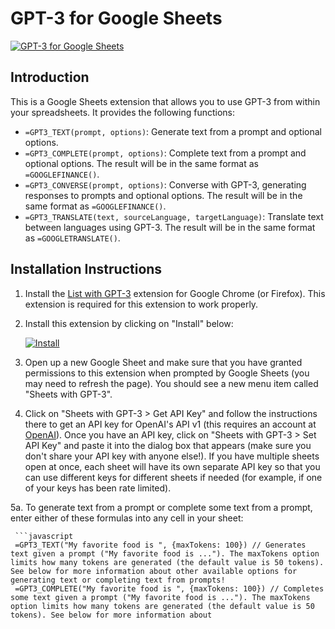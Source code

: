 # GPT-3 for Google Sheets

[![GPT-3 for Google Sheets](https://img.youtube.com/vi/Qq3q-lxCxoo/0.jpg)](https://www.youtube.com/watch?v=Qq3q-lxCxoo)

## Introduction

This is a Google Sheets extension that allows you to use GPT-3 from within your spreadsheets. It provides the following functions:

- `=GPT3_TEXT(prompt, options)`: Generate text from a prompt and optional options.
- `=GPT3_COMPLETE(prompt, options)`: Complete text from a prompt and optional options. The result will be in the same format as `=GOOGLEFINANCE()`.
- `=GPT3_CONVERSE(prompt, options)`: Converse with GPT-3, generating responses to prompts and optional options. The result will be in the same format as `=GOOGLEFINANCE()`.
- `=GPT3_TRANSLATE(text, sourceLanguage, targetLanguage)`: Translate text between languages using GPT-3. The result will be in the same format as `=GOOGLETRANSLATE()`.


## Installation Instructions

 1. Install the [List with GPT-3](https://chrome.google.com/webstore/detail/list-with-gpt%E2%80%933/jhkfkdikcjnkpibmjgfhfhbkkljjkpci?hl=en&authuser=0) extension for Google Chrome (or Firefox). This extension is required for this extension to work properly.

 2. Install this extension by clicking on "Install" below:

    <a href="https://chrome.google.com/webstore/detail/gpt%E2%80%933-for-google-sheets/eoegfpjkbfljehmeknblcidajmihhfhp"><img src="https://developer.chrome.com/webstore/images/ChromeWebStore_BadgeWBorder_v2_206x58.png" alt="Install"></a>

 3. Open up a new Google Sheet and make sure that you have granted permissions to this extension when prompted by Google Sheets (you may need to refresh the page). You should see a new menu item called "Sheets with GPT-3".

 4. Click on "Sheets with GPT-3 > Get API Key" and follow the instructions there to get an API key for OpenAI's API v1 (this requires an account at [OpenAI](https://openai.com)). Once you have an API key, click on "Sheets with GPT-3 > Set API Key" and paste it into the dialog box that appears (make sure you don't share your API key with anyone else!). If you have multiple sheets open at once, each sheet will have its own separate API key so that you can use different keys for different sheets if needed (for example, if one of your keys has been rate limited).

 5a. To generate text from a prompt or complete some text from a prompt, enter either of these formulas into any cell in your sheet:

     ```javascript
     =GPT3_TEXT("My favorite food is ", {maxTokens: 100}) // Generates text given a prompt ("My favorite food is ..."). The maxTokens option limits how many tokens are generated (the default value is 50 tokens). See below for more information about other available options for generating text or completing text from prompts!
     =GPT3_COMPLETE("My favorite food is ", {maxTokens: 100}) // Completes some text given a prompt ("My favorite food is ..."). The maxTokens option limits how many tokens are generated (the default value is 50 tokens). See below for more information about
